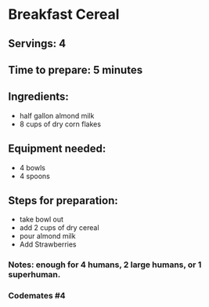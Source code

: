 # Breakfast Cereal

## Servings: 4

## Time to prepare: 5 minutes

## Ingredients: 
  - half gallon almond milk
  - 8 cups of dry corn flakes 


## Equipment needed: 
  - 4 bowls
  - 4 spoons


## Steps for preparation: 
  - take bowl out
  - add 2 cups of dry cereal
  - pour almond milk 
  - Add Strawberries



### Notes: enough for 4 humans, 2 large humans, or 1 superhuman. 



### Codemates #4
